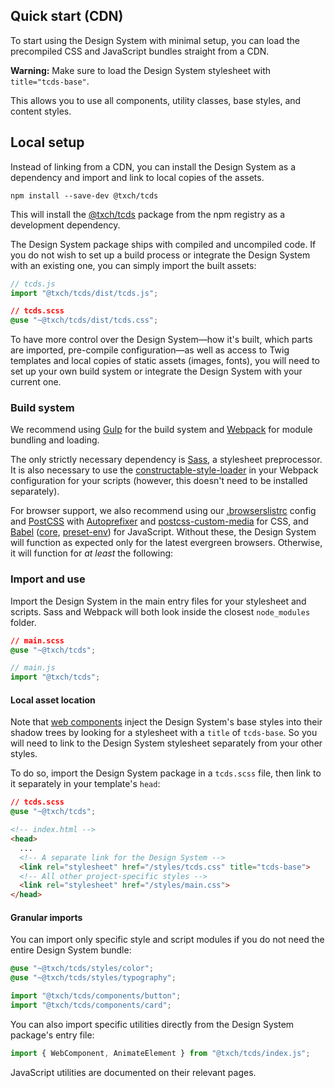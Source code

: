## Quick start (CDN)
To start using the Design System with minimal setup, you can load the precompiled CSS and JavaScript bundles straight from a CDN.

**Warning:** Make sure to load the Design System stylesheet with `title="tcds-base"`.

<!--twig
<pre class="language-html line-numbers">
<code class="language-html">&lt;head>
  ...
  &lt;link rel="stylesheet" href="https://unpkg.com/@txch/tcds@{{ tcds_version }}/dist/tcds.css" title="tcds-base">
&lt;/head>
&lt;body>
  ...
  &lt;script src="https://unpkg.com/@txch/tcds@{{ tcds_version }}/dist/tcds.js">&lt/script>
&lt;/body></code>
</pre>
twig-->

This allows you to use all components, utility classes, base styles, and content styles.

## Local setup
Instead of linking from a CDN, you can install the Design System as a dependency and import and link to local copies of the assets.

```terminal
npm install --save-dev @txch/tcds
```

This will install the [@txch/tcds](https://www.npmjs.com/package/@txch/tcds) package from the npm registry as a development dependency.

The Design System package ships with compiled and uncompiled code. If you do not wish to set up a build process or integrate the Design System with an existing one, you can simply import the built assets:

```js
// tcds.js
import "@txch/tcds/dist/tcds.js";
```

```css
// tcds.scss
@use "~@txch/tcds/dist/tcds.css";
```

To have more control over the Design System—how it's built, which parts are imported, pre-compile configuration—as well as access to Twig templates and local copies of static assets (images, fonts), you will need to set up your own build system or integrate the Design System with your current one.

### Build system
We recommend using [Gulp](https://www.npmjs.com/package/gulp) for the build system and [Webpack](https://www.npmjs.com/package/webpack-stream) for module bundling and loading.

The only strictly necessary dependency is [Sass](https://www.npmjs.com/package/sass), a stylesheet preprocessor. It is also necessary to use the [constructable-style-loader](https://github.com/alextech/constructable-style-loader) in your Webpack configuration for your scripts (however, this doesn't need to be installed separately).

For browser support, we also recommend using our [.browserslistrc](https://github.com/jacecotton/tcds/blob/main/.browserslistrc) config and [PostCSS](https://www.npmjs.com/package/postcss) with [Autoprefixer](https://www.npmjs.com/package/autoprefixer) and [postcss-custom-media](https://www.npmjs.com/package/postcss-custom-media) for CSS, and [Babel](https://www.npmjs.com/package/babel-loader) ([core](https://www.npmjs.com/package/@babel/core), [preset-env](https://www.npmjs.com/package/@babel/preset-env)) for JavaScript. Without these, the Design System will function as expected only for the latest evergreen browsers. Otherwise, it will function for <em>at least</em> the following:

<!--twig
{% set supported_browsers = {
  "Chrome": ["https://upload.wikimedia.org/wikipedia/commons/e/e1/Google_Chrome_icon_%28February_2022%29.svg", "100+"],
  "Edge": ["https://upload.wikimedia.org/wikipedia/commons/9/98/Microsoft_Edge_logo_%282019%29.svg", "100+"],
  "Firefox": ["https://upload.wikimedia.org/wikipedia/commons/a/a0/Firefox_logo%2C_2019.svg", "&lt; 1 year"],
  "Safari": ["https://upload.wikimedia.org/wikipedia/commons/5/52/Safari_browser_logo.svg", "13+"],
  "Internet Explorer": ["https://upload.wikimedia.org/wikipedia/commons/1/18/Internet_Explorer_10%2B11_logo.svg", "🚫"],
} %}

<ul class="row gap-x-loose justify-center" style="margin: 3rem 0">
  {% for browser, data in supported_browsers %}
    <li class="column gap-normal align-center" {% if data[1] == "🚫" %} style="opacity: .2" {% endif %}>
      <img src="{{ data[0] }}" alt="{{ browser }} logo" title="{{ browser }}" width="24">
      <span class="font-sans-serif font-size-small">{{ data[1]|raw }}</span>
    </li>
  {% endfor %}
</ul>
twig-->

### Import and use
Import the Design System in the main entry files for your stylesheet and scripts. Sass and Webpack will both look inside the closest `node_modules` folder.

```css
// main.scss
@use "~@txch/tcds";
```

```js
// main.js
import "@txch/tcds";
```

#### Local asset location
<!-- consider https://github.com/postcss/postcss-url for css static assets -->

Note that [web components](/components) inject the Design System's base styles into their shadow trees by looking for a stylesheet with a `title` of `tcds-base`. So you will need to link to the Design System stylesheet separately from your other styles.

To do so, import the Design System package in a `tcds.scss` file, then link to it separately in your template's `head`:

```css
// tcds.scss
@use "~@txch/tcds";
```

```html
<!-- index.html -->
<head>
  ...
  <!-- A separate link for the Design System -->
  <link rel="stylesheet" href="/styles/tcds.css" title="tcds-base">
  <!-- All other project-specific styles -->
  <link rel="stylesheet" href="/styles/main.css">
</head>
```

#### Granular imports
You can import only specific style and script modules if you do not need the entire Design System bundle:

```css
@use "~@txch/tcds/styles/color";
@use "~@txch/tcds/styles/typography";
```

```js
import "@txch/tcds/components/button";
import "@txch/tcds/components/card";
```

You can also import specific utilities directly from the Design System package's entry file:

```js
import { WebComponent, AnimateElement } from "@txch/tcds/index.js";
```

JavaScript utilities are documented on their relevant pages.